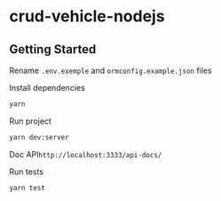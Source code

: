 # crud-vehicle-nodejs

## Getting Started

Rename `.env.exemple` and `ormconfig.example.json` files

Install dependencies

```bash
yarn
```

Run project

```bash
yarn dev:server
```

Doc API`http://localhost:3333/api-docs/`

Run tests

```bash
yarn test
```
